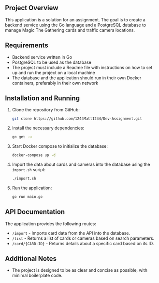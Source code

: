 ## Project Overview

This application is a solution for an assignment. The goal is to create a backend service using the Go language and a PostgreSQL database to manage Magic The Gathering cards and traffic camera locations.

## Requirements

- Backend service written in Go
- PostgreSQL to be used as the database
- The project must include a Readme file with instructions on how to set up and run the project on a local machine
- The database and the application should run in their own Docker containers, preferably in their own network

## Installation and Running

1. Clone the repository from GitHub:
   ```sh
   git clone https://github.com/1244Matt1244/Dev-Assignment.git
   ```
2. Install the necessary dependencies:
   ```sh
   go get -u
   ```
3. Start Docker compose to initialize the database:
   ```sh
   docker-compose up -d
   ```
4. Import the data about cards and cameras into the database using the `import.sh` script:
   ```sh
   ./import.sh
   ```
5. Run the application:
   ```sh
   go run main.go
   ```

## API Documentation

The application provides the following routes:

- `/import` - Imports card data from the API into the database.
- `/list` - Returns a list of cards or cameras based on search parameters.
- `/card/{CARD-ID}` - Returns details about a specific card based on its ID.

## Additional Notes

- The project is designed to be as clear and concise as possible, with minimal boilerplate code.
